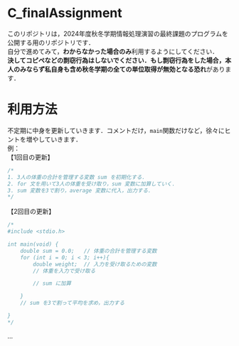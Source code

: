 # C_finalAssignment
このリポジトリは，2024年度秋冬学期情報処理演習の最終課題のプログラムを公開する用のリポジトリです．  
自分で進めてみて，**わからなかった場合のみ**利用するようにしてください．  
**決してコピペなどの剽窃行為はしないでください．**もし剽窃行為をした場合，本人のみならず私自身も含め**秋冬学期の全ての単位取得が無効となる恐れ**があります．  

# 利用方法
不定期に中身を更新していきます．コメントだけ，``main``関数だけなど，徐々にヒントを増やしていきます．  
例：  
【1回目の更新】
```c
/*
1. 3人の体重の合計を管理する変数 sum を初期化する．
2. for 文を用いて3人の体重を受け取り，sum 変数に加算していく．
3. sum 変数を3で割り，average 変数に代入，出力する．
*/ 
```

【2回目の更新】
```c
/*
#include <stdio.h>

int main(void) {
    double sum = 0.0;   // 体重の合計を管理する変数
    for (int i = 0; i < 3; i++){
        double weight;  // 入力を受け取るための変数
        // 体重を入力で受け取る

        // sum に加算

    }
    // sum を3で割って平均を求め，出力する

}
*/
```

...
